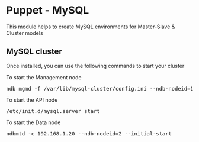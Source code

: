 Puppet - MySQL
==============

This module helps to create MySQL environments for Master-Slave & Cluster models

MySQL cluster
-------------
Once installed, you can use the following commands to start your cluster

To start the Management node
<pre>
ndb_mgmd -f /var/lib/mysql-cluster/config.ini --ndb-nodeid=1</pre>

To start the API node
<pre>
/etc/init.d/mysql.server start</pre>

To start the Data node
<pre>
ndbmtd -c 192.168.1.20 --ndb-nodeid=2 --initial-start</pre>
